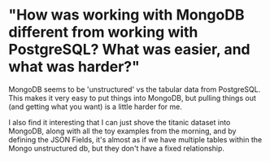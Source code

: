 # "How was working with MongoDB different from working with PostgreSQL? What was easier, and what was harder?"

MongoDB seems to be 'unstructured' vs the tabular data from PostgreSQL. This makes it very easy to put things into MongoDB, but pulling things out (and getting what you want) is a little harder for me.

I also find it interesting that I can just shove the titanic dataset into MongoDB, along with all the toy examples from the morning, and by defining the JSON Fields, it's almost as if we have multiple tables within the Mongo unstructured db, but they don't have a fixed relationship.

